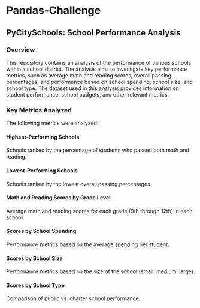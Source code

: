 # Pandas-Challenge
## PyCitySchools: School Performance Analysis
### Overview
This repository contains an analysis of the performance of various schools within a school district. The analysis aims to investigate key performance metrics, such as average math and reading scores, overall passing percentages, and performance based on school spending, school size, and school type. The dataset used in this analysis provides information on student performance, school budgets, and other relevant metrics.

### Key Metrics Analyzed
The following metrics were analyzed:
#### Highest-Performing Schools
Schools ranked by the percentage of students who passed both math and reading.
#### Lowest-Performing Schools
Schools ranked by the lowest overall passing percentages.
#### Math and Reading Scores by Grade Level
Average math and reading scores for each grade (9th through 12th) in each school.
#### Scores by School Spending
Performance metrics based on the average spending per student.
#### Scores by School Size
Performance metrics based on the size of the school (small, medium, large).
#### Scores by School Type
Comparison of public vs. charter school performance.
